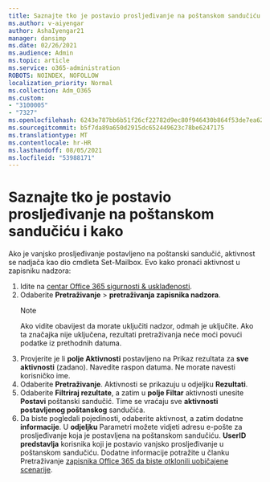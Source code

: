 ```yaml
---
title: Saznajte tko je postavio prosljeđivanje na poštanskom sandučiću i kako
ms.author: v-aiyengar
author: AshaIyengar21
manager: dansimp
ms.date: 02/26/2021
ms.audience: Admin
ms.topic: article
ms.service: o365-administration
ROBOTS: NOINDEX, NOFOLLOW
localization_priority: Normal
ms.collection: Adm_O365
ms.custom:
- "3100005"
- "7327"
ms.openlocfilehash: 6243e787bb6b51f26cf22782d9ec80f946430b864f53de7ea626b7166a674d2c
ms.sourcegitcommit: b5f7da89a650d2915dc652449623c78be6247175
ms.translationtype: MT
ms.contentlocale: hr-HR
ms.lasthandoff: 08/05/2021
ms.locfileid: "53988171"
---
```

# <a name="find-out-who-set-up-forwarding-on-a-mailbox-and-how"></a>Saznajte tko je postavio prosljeđivanje na poštanskom sandučiću i kako

Ako je vanjsko prosljeđivanje postavljeno na poštanski sandučić, aktivnost se nadjača kao dio cmdleta Set-Mailbox. Evo kako pronaći aktivnost u zapisniku nadzora:

1. Idite na [centar Office 365 sigurnosti & usklađenosti](https://go.microsoft.com/fwlink/p/?linkid=2077143).
1. Odaberite **Pretraživanje** >  **pretraživanja zapisnika nadzora**.
    > [!NOTE]
    > Ako vidite obavijest da morate uključiti nadzor, odmah je uključite. Ako ta značajka nije uključena, rezultati pretraživanja neće moći povući podatke iz prethodnih datuma.
1. Provjerite je li **polje Aktivnosti** postavljeno na Prikaz rezultata za **sve aktivnosti** (zadano). Navedite raspon datuma. Ne morate navesti korisničko ime.
1. Odaberite **Pretraživanje**. Aktivnosti se prikazuju u odjeljku **Rezultati**.
1. Odaberite **Filtriraj rezultate**, a zatim u **polje Filtar** aktivnosti unesite **Postavi** poštanski sandučić. Time se vraćaju sve **aktivnosti postavljenog poštanskog** sandučića.
1. Da biste pogledali pojedinosti, odaberite aktivnost, a zatim dodatne **informacije**. U **odjeljku** Parametri možete vidjeti adresu e-pošte za prosljeđivanje koja je postavljena na poštanskom sandučiću. **UserID predstavlja** korisnika koji je postavio vanjsko prosljeđivanje u poštanskom sandučiću.
Dodatne informacije potražite u članku Pretraživanje [zapisnika Office 365 da biste otklonili uobičajene scenarije](https://go.microsoft.com/fwlink/?linkid=2103944).